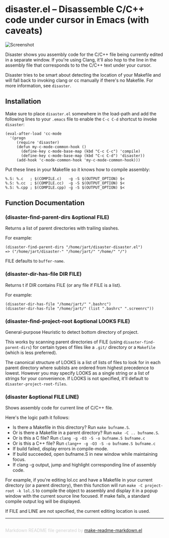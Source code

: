 disaster.el – Disassemble C/C++ code under cursor in Emacs (with caveats)
=========================================================================

![Screenshot](http://i.imgur.com/vl2OD3P.png)

Disaster shows you assembly code for the C/C++ file being currently edited
in a separate window. If you're using Clang, it'll also hop to the line in
the assembly file that corresponds to to the C/C++ text under your cursor.

Disaster tries to be smart about detecting the location of your Makefile and
will fall back to invoking clang or cc manually if there's no Makefile. For
more information, see `disaster`.

Installation
------------

Make sure to place `disaster.el` somewhere in the load-path and add the
following lines to your `.emacs` file to enable the `C-c C-d` shortcut to
invoke `disaster`:

    (eval-after-load 'cc-mode
      '(progn
         (require 'disaster)
         (defun my-c-mode-common-hook ()
           (define-key c-mode-base-map (kbd "C-c C-c") 'compile)
           (define-key c-mode-base-map (kbd "C-c C-d") 'disaster))
         (add-hook 'c-mode-common-hook 'my-c-mode-common-hook)))

Put these lines in your Makefile so it knows how to compile assembly:

    %.S: %.c   ; $(COMPILE.c)   -g -S $(OUTPUT_OPTION) $<
    %.S: %.cc  ; $(COMPILE.cc)  -g -S $(OUTPUT_OPTION) $<
    %.S: %.cpp ; $(COMPILE.cpp) -g -S $(OUTPUT_OPTION) $<

Function Documentation
----------------------

### (disaster-find-parent-dirs &optional FILE)

Returns a list of parent directories with trailing slashes.

For example:

    (disaster-find-parent-dirs "/home/jart/disaster-disaster.el")
    => ("/home/jart/disaster-" "/home/jart/" "/home/" "/")

FILE defaults to `buffer-name`.

### (disaster-dir-has-file DIR FILE)

Returns t if DIR contains FILE (or any file if FILE is a list).

For example:

    (disaster-dir-has-file "/home/jart/" ".bashrc")
    (disaster-dir-has-file "/home/jart/" (list ".bashrc" ".screenrc"))

### (disaster-find-project-root &optional LOOKS FILE)

General-purpose Heuristic to detect bottom directory of project.

This works by scanning parent directories of FILE (using
`disaster-find-parent-dirs`) for certain types of files like a
`.git/` directory or a `Makefile` (which is less preferred).

The canonical structure of LOOKS is a list of lists of files
to look for in each parent directory where sublists are ordered
from highest precedence to lowest.  However you may specify
LOOKS as a single string or a list of strings for your
convenience. If LOOKS is not specified, it'll default to
`disaster-project-root-files`.

### (disaster &optional FILE LINE)

Shows assembly code for current line of C/C++ file.

Here's the logic path it follows:

- Is there a Makefile in this directory? Run `make bufname.S`.
- Or is there a Makefile in a parent directory? Run `make -C .. bufname.S`.
- Or is this a C file? Run `clang -g -O3 -S -o bufname.S bufname.c`
- Or is this a C++ file? Run `clang++ -g -O3 -S -o bufname.S bufname.c`
- If build failed, display errors in compile-mode.
- If build succeeded, open bufname.S in new window while maintaining focus.
- If clang -g output, jump and highlight corresponding line of assembly code.

For example, if you're editing lol.cc and have a Makefile in your
current directory (or a parent directory), then this function
will run `make -C project-root -k lol.S` to compile the object
to assembly and display it in a popup window with the current
source line focused. If make fails, a standard compile output log
will be displayed.

If FILE and LINE are not specified, the current editing location
is used.

-----
<div style="padding-top:15px;color: #d0d0d0;">
Markdown README file generated by
<a href="https://github.com/mgalgs/make-readme-markdown">make-readme-markdown.el</a>
</div>
